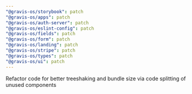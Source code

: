 ```yaml
---
"@gravis-os/storybook": patch
"@gravis-os/apps": patch
"@gravis-os/auth-server": patch
"@gravis-os/eslint-config": patch
"@gravis-os/fields": patch
"@gravis-os/form": patch
"@gravis-os/landing": patch
"@gravis-os/stripe": patch
"@gravis-os/types": patch
"@gravis-os/ui": patch
---
```


Refactor code for better treeshaking and bundle size via code splitting of unused components
